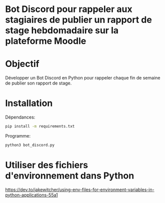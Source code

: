 # Bot Discord pour rappeler aux stagiaires de publier un rapport de stage hebdomadaire sur la plateforme Moodle

# Objectif

Développer un Bot Discord en Python pour rappeler chaque fin de semaine de publier son rapport de stage.

# Installation

Dépendances:

```bash
pip install -m requirements.txt
```

Programme:
```bash
python3 bot_discord.py
```


# Utiliser des fichiers d'environnement dans Python

https://dev.to/jakewitcher/using-env-files-for-environment-variables-in-python-applications-55a1